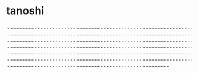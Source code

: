 # tanoshi
.....................................................................................................................................................................................................................................................................................................................................................................................................................................................................................................................................................................................................................................................................................................................................................................................................................................................................................